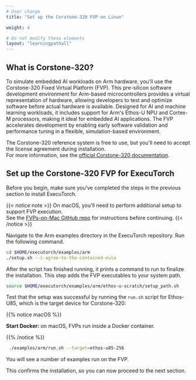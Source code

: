 ```yaml
---
# User change
title: "Set up the Corstone-320 FVP on Linux"

weight: 4 

# Do not modify these elements
layout: "learningpathall"
---
```

## What is Corstone-320?

To simulate embedded AI workloads on Arm hardware, you’ll use the Corstone-320 Fixed Virtual Platform (FVP). This pre-silicon software development environment for Arm-based microcontrollers provides a virtual representation of hardware, allowing developers to test and optimize software before actual hardware is available. Designed for AI and machine learning workloads, it includes support for Arm's Ethos-U NPU and Cortex-M processors, making it ideal for embedded AI applications. The FVP accelerates development by enabling early software validation and performance tuning in a flexible, simulation-based environment.

The Corstone-320 reference system is free to use, but you'll need to accept the license agreement during installation.  
For more information, see the [official Corstone-320 documentation](https://developer.arm.com/documentation/109761/0000?lang=en).

## Set up the Corstone-320 FVP for ExecuTorch

Before you begin, make sure you’ve completed the steps in the previous section to install ExecuTorch.

{{< notice note >}}
On macOS, you'll need to perform additional setup to support FVP execution.  
See the [FVPs-on-Mac GitHub repo](https://github.com/Arm-Examples/FVPs-on-Mac/) for instructions before continuing.
{{< /notice >}}







Navigate to the Arm examples directory in the ExecuTorch repository. Run the following command.

```bash
cd $HOME/executorch/examples/arm
./setup.sh --i-agree-to-the-contained-eula
```

After the script has finished running, it prints a command to run to finalize the installation. This step adds the FVP executables to your system path.

```bash
source $HOME/executorch/examples/arm/ethos-u-scratch/setup_path.sh
```

Test that the setup was successful by running the `run.sh` script for Ethos-U85, which is the target device for Corstone-320:

{{% notice macOS %}}

**Start Docker:** on macOS, FVPs run inside a Docker container.

{{% /notice %}}

```bash
 ./examples/arm/run.sh --target=ethos-u85-256
```

You will see a number of examples run on the FVP.

This confirms the installation, so you can now proceed to the next section.






